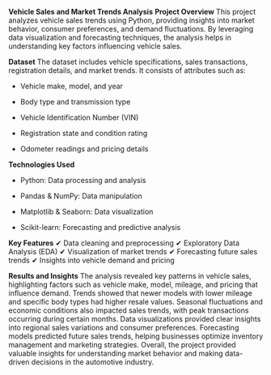 **Vehicle Sales and Market Trends Analysis**
**Project Overview**
This project analyzes vehicle sales trends using Python, providing insights into market behavior, consumer preferences, and demand fluctuations. By leveraging data visualization and forecasting techniques, the analysis helps in understanding key factors influencing vehicle sales.

**Dataset**
The dataset includes vehicle specifications, sales transactions, registration details, and market trends. It consists of attributes such as:

- Vehicle make, model, and year

- Body type and transmission type

- Vehicle Identification Number (VIN)

- Registration state and condition rating

- Odometer readings and pricing details

**Technologies Used**
- Python: Data processing and analysis

- Pandas & NumPy: Data manipulation

- Matplotlib & Seaborn: Data visualization

- Scikit-learn: Forecasting and predictive analysis

**Key Features**
✔ Data cleaning and preprocessing
✔ Exploratory Data Analysis (EDA)
✔ Visualization of market trends
✔ Forecasting future sales trends
✔ Insights into vehicle demand and pricing

**Results and Insights**
The analysis revealed key patterns in vehicle sales, highlighting factors such as vehicle make, model, mileage, and pricing that influence demand. Trends showed that newer models with lower mileage and specific body types had higher resale values. Seasonal fluctuations and economic conditions also impacted sales trends, with peak transactions occurring during certain months. Data visualizations provided clear insights into regional sales variations and consumer preferences. Forecasting models predicted future sales trends, helping businesses optimize inventory management and marketing strategies. Overall, the project provided valuable insights for understanding market behavior and making data-driven decisions in the automotive industry.
